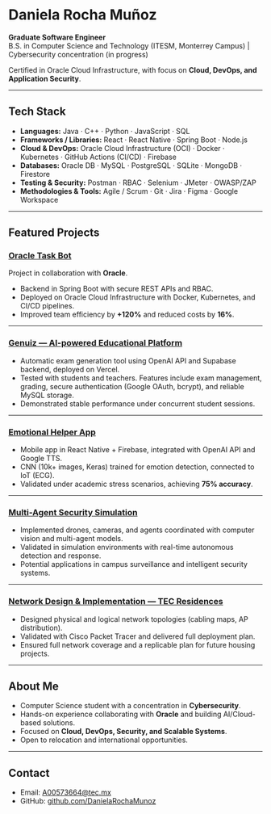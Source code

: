 # Daniela Rocha Muñoz  

**Graduate Software Engineer**  
B.S. in Computer Science and Technology (ITESM, Monterrey Campus) | Cybersecurity concentration (in progress)  

Certified in Oracle Cloud Infrastructure, with focus on **Cloud, DevOps, and Application Security**.  

---

## Tech Stack  

- **Languages:** Java · C++ · Python · JavaScript · SQL  
- **Frameworks / Libraries:** React · React Native · Spring Boot · Node.js  
- **Cloud & DevOps:** Oracle Cloud Infrastructure (OCI) · Docker · Kubernetes · GitHub Actions (CI/CD) · Firebase  
- **Databases:** Oracle DB · MySQL · PostgreSQL · SQLite · MongoDB · Firestore  
- **Testing & Security:** Postman · RBAC · Selenium · JMeter · OWASP/ZAP  
- **Methodologies & Tools:** Agile / Scrum · Git · Jira · Figma · Google Workspace  

---

## Featured Projects  

### [Oracle Task Bot](https://github.com/DanielaRochaMunoz/oracle-task-bot)  
Project in collaboration with **Oracle**.  
- Backend in Spring Boot with secure REST APIs and RBAC.  
- Deployed on Oracle Cloud Infrastructure with Docker, Kubernetes, and CI/CD pipelines.  
- Improved team efficiency by **+120%** and reduced costs by **16%**.  

---

### [Genuiz — AI-powered Educational Platform](https://github.com/DanielaRochaMunoz/Genuiz-ai)  
- Automatic exam generation tool using OpenAI API and Supabase backend, deployed on Vercel.  
- Tested with students and teachers. Features include exam management, grading, secure authentication (Google OAuth, bcrypt), and reliable MySQL storage.  
- Demonstrated stable performance under concurrent student sessions.  

---

### [Emotional Helper App](https://github.com/DanielaRochaMunoz/emotional-helper-app)  
- Mobile app in React Native + Firebase, integrated with OpenAI API and Google TTS.  
- CNN (10k+ images, Keras) trained for emotion detection, connected to IoT (ECG).  
- Validated under academic stress scenarios, achieving **75% accuracy**.  

---

### [Multi-Agent Security Simulation](https://github.com/DanielaRochaMunoz/multiagent-security)  
- Implemented drones, cameras, and agents coordinated with computer vision and multi-agent models.  
- Validated in simulation environments with real-time autonomous detection and response.  
- Potential applications in campus surveillance and intelligent security systems.  

---

### [Network Design & Implementation — TEC Residences](https://github.com/DanielaRochaMunoz/network-residences-TEC)  
- Designed physical and logical network topologies (cabling maps, AP distribution).  
- Validated with Cisco Packet Tracer and delivered full deployment plan.  
- Ensured full network coverage and a replicable plan for future housing projects.  

---

## About Me  
- Computer Science student with a concentration in **Cybersecurity**.  
- Hands-on experience collaborating with **Oracle** and building AI/Cloud-based solutions.  
- Focused on **Cloud, DevOps, Security, and Scalable Systems**.  
- Open to relocation and international opportunities.  

---

## Contact  
- Email: A00573664@tec.mx  
- GitHub: [github.com/DanielaRochaMunoz](https://github.com/DanielaRochaMunoz)  
